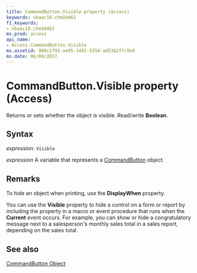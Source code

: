 ```yaml
---
title: CommandButton.Visible property (Access)
keywords: vbaac10.chm10462
f1_keywords:
- vbaac10.chm10462
ms.prod: access
api_name:
- Access.CommandButton.Visible
ms.assetid: 980c1f93-ae95-3481-5358-ad5362ffc9e8
ms.date: 06/08/2017
---
```



# CommandButton.Visible property (Access)

Returns or sets whether the object is visible. Read/write  **Boolean**.


## Syntax

_expression_. `Visible`

_expression_ A variable that represents a [CommandButton](Access.CommandButton.md) object.


## Remarks

To hide an object when printing, use the  **DisplayWhen** property.

You can use the  **Visible** property to hide a control on a form or report by including the property in a macro or event procedure that runs when the **Current** event occurs. For example, you can show or hide a congratulatory message next to a salesperson's monthly sales total in a sales report, depending on the sales total.


## See also


[CommandButton Object](Access.CommandButton.md)

